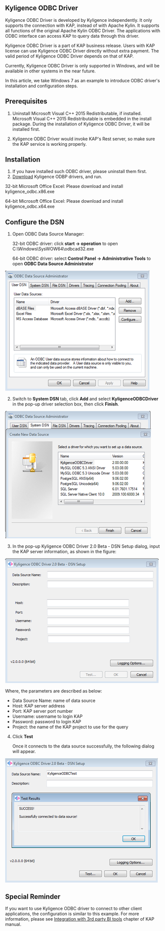 ## Kyligence ODBC Driver

Kyligence ODBC Driver is developed by Kyligence independently. It only supports the connection with KAP, instead of with Apache Kylin. It supports all functions of the original Apache Kylin ODBC Driver. The applications with ODBC interface can access KAP to query data through this driver.

Kyligence ODBC Driver is a part of KAP business release. Users with KAP license can use Kyligence ODBC Driver directly without extra payment. The valid period of Kyligence ODBC Driver depends on that of KAP. 

Currently, Kyligence ODBC Driver is only supported in Windows, and will be available in other systems in the near future. 

In this article, we take Windows 7 as an example to introduce ODBC driver's installation and configuration steps. 

## Prerequisites

1. Uninstall Microsoft Visual C++ 2015 Redistributable, if installed. Microsoft Visual C++ 2015 Redistributable is embedded in the install package. During the installation of Kyligence ODBC Driver, it will be installed first.

2. Kyligence ODBC Driver would invoke KAP's Rest server, so make sure the KAP service is working properly.

## Installation
1. If you have installed such ODBC driver, please uninstall them first.
2.  [Download](http://account.kyligence.io) Kyligence ODBP drivers, and run.

   32-bit Microsoft Office Excel: Please download and install kyligence_odbc.x86.exe

   64-bit Microsoft Office Excel: Please download and install kyligence_odbc.x64.exe

## Configure the DSN

1. Open ODBC Data Source Manager:

   32-bit ODBC driver: click **start -> operation** to open C:\Windows\SysWOW64\odbcad32.exe

   64-bit ODBC driver: select **Control Panel -> Administrative Tools** to open **ODBC Data Source Administrator**

![ODBC Data Source Administrator](images/kyligence_odbc_01_en.png)

2. Switch to **System DSN** tab, click **Add** and select **KyligenceODBCDriver** in the pop-up driver selection box, then click **Finish**.


![Add Kyligence ODBC Driver](images/kyligence_odbc_02_en.png)

3. In the pop-up Kyligence ODBC Driver 2.0 Beta - DSN Setup dialog, input the KAP server information, as shown in the figure: 

![DSN setting](images/kyligence_odbc_03_en.png)

Where, the parameters are described as below: 

* Data Source Name: name of data source
* Host: KAP server address
* Port: KAP server port number
* Username: username to login KAP
* Password: password to login KAP 
* Project: the name of the KAP project to use for the query

4. Click **Test**

   Once it connects to the data source successfully, the following dialog will appear.


![Connect Successfully](images/kyligence_odbc_04_en.png)


## Special Reminder

If you want to use Kyligence ODBC driver to connect to other client applications, the configuration is similar to this example. For more information, please see [Integration with 3rd party BI tools](../integration/README.md) chapter of KAP manual.